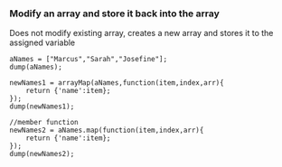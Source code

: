 ### Modify an array and store it back into the array 
Does not modify existing array, creates a new array and stores it to the assigned variable

```luceescript+trycf
aNames = ["Marcus","Sarah","Josefine"];
dump(aNames);

newNames1 = arrayMap(aNames,function(item,index,arr){
    return {'name':item};
});
dump(newNames1);

//member function
newNames2 = aNames.map(function(item,index,arr){
    return {'name':item};
});
dump(newNames2);
```
